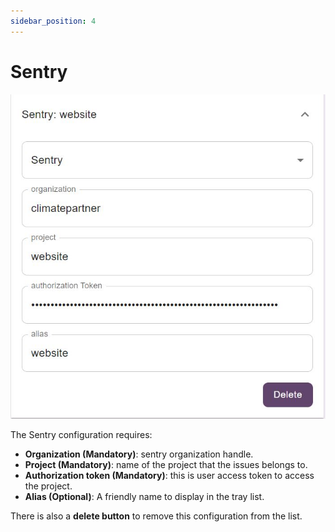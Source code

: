 ```yaml
---
sidebar_position: 4
---
```


# Sentry

![Sentry](./img/sentry.jpeg)

The Sentry configuration requires:
- **Organization (Mandatory)**: sentry organization handle.
- **Project (Mandatory)**: name of the project that the issues belongs to.
- **Authorization token (Mandatory)**: this is user access token to access the project.
- **Alias (Optional)**: A friendly name to display in the tray list.

There is also a **delete button** to remove this configuration from the list.